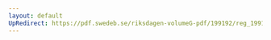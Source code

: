 ```yaml
---
layout: default
UpRedirect: https://pdf.swedeb.se/riksdagen-volumeG-pdf/199192/reg_199192/reg_199192_0391.pdf
---
```

